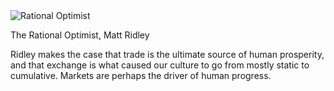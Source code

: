 <img src="../../public/images/book_covers/rational_optimist.jpg" id="cover" alt="Rational Optimist"/>
<p id="title">The Rational Optimist, Matt Ridley</p>

Ridley makes the case that trade is the ultimate source of human prosperity, and that exchange is what caused our culture to go from mostly static to cumulative.
Markets are perhaps the driver of human progress.
